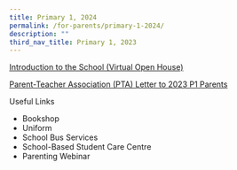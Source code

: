 ```yaml
---
title: Primary 1, 2024
permalink: /for-parents/primary-1-2024/
description: ""
third_nav_title: Primary 1, 2023
---
```

<p><a target="" href="https://sites.google.com/moe.edu.sg/openhouse2020/home">Introduction to the School (Virtual Open House)</a></p>
<a href="/files/PTA%20Letter%20to%202023%20P1%20Parents[1].pdf">Parent-Teacher Association (PTA) Letter to 2023 P1 Parents</a>

Useful Links

* Bookshop
* Uniform
* School Bus Services
* School-Based Student Care Centre
* Parenting Webinar
